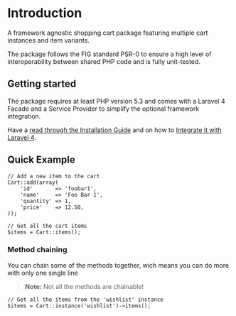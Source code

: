# Introduction

A framework agnostic shopping cart package featuring multiple cart instances and item variants.

The package follows the FIG standard PSR-0 to ensure a high level of
interoperability between shared PHP code and is fully unit-tested.

## Getting started

The package requires at least PHP version 5.3 and comes with a Laravel 4 Facade
and a Service Provider to simplify the optional framework integration.

Have a [read through the Installation Guide]({url}/introduction/installation) and
on how to [Integrate it with Laravel 4]({url}/introduction/laravel-4).

## Quick Example

	// Add a new item to the cart
	Cart::add(array(
		'id'       => 'foobar1',
		'name'     => 'Foo Bar 1',
		'quantity' => 1,
		'price'    => 12.50,
	));

	// Get all the cart items
	$items = Cart::items();

### Method chaining

You can chain some of the methods together, wich means you can do more with only
one single line

> **Note:** Not all the methods are chainable!

	// Get all the items from the 'wishlist' instance
	$items = Cart::instance('wishlist')->items();
